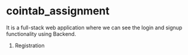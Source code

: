# cointab_assignment
It is a full-stack web application where we can see the login and signup functionality using Backend.
<ol>
<li>Registration</li>
</ol>
